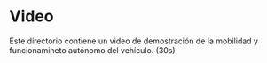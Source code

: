 Video
====

Este directorio contiene un video de demostración de la mobilidad y funcionamineto autónomo del vehículo. (30s)
